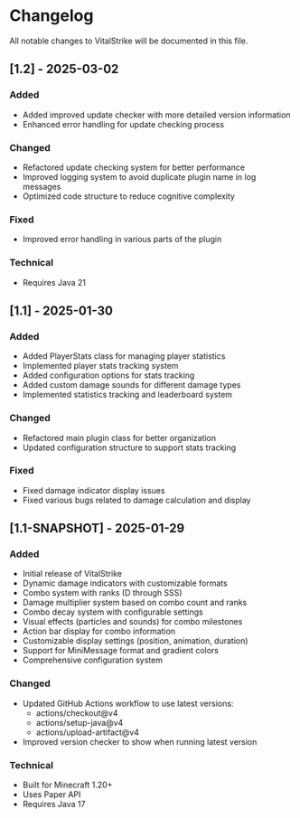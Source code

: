 # Changelog

All notable changes to VitalStrike will be documented in this file.

## [1.2] - 2025-03-02

### Added

- Added improved update checker with more detailed version information
- Enhanced error handling for update checking process

### Changed

- Refactored update checking system for better performance
- Improved logging system to avoid duplicate plugin name in log messages
- Optimized code structure to reduce cognitive complexity

### Fixed

- Improved error handling in various parts of the plugin

### Technical

- Requires Java 21

## [1.1] - 2025-01-30

### Added

- Added PlayerStats class for managing player statistics
- Implemented player stats tracking system
- Added configuration options for stats tracking
- Added custom damage sounds for different damage types
- Implemented statistics tracking and leaderboard system

### Changed

- Refactored main plugin class for better organization
- Updated configuration structure to support stats tracking

### Fixed

- Fixed damage indicator display issues
- Fixed various bugs related to damage calculation and display

## [1.1-SNAPSHOT] - 2025-01-29

### Added

- Initial release of VitalStrike
- Dynamic damage indicators with customizable formats
- Combo system with ranks (D through SSS)
- Damage multiplier system based on combo count and ranks
- Combo decay system with configurable settings
- Visual effects (particles and sounds) for combo milestones
- Action bar display for combo information
- Customizable display settings (position, animation, duration)
- Support for MiniMessage format and gradient colors
- Comprehensive configuration system

### Changed

- Updated GitHub Actions workflow to use latest versions:
  - actions/checkout@v4
  - actions/setup-java@v4
  - actions/upload-artifact@v4
- Improved version checker to show when running latest version

### Technical

- Built for Minecraft 1.20+
- Uses Paper API
- Requires Java 17
